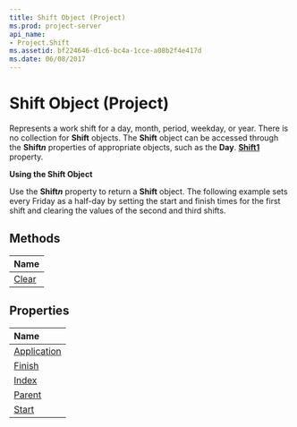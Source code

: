 ```yaml
---
title: Shift Object (Project)
ms.prod: project-server
api_name:
- Project.Shift
ms.assetid: bf224646-d1c6-bc4a-1cce-a08b2f4e417d
ms.date: 06/08/2017
---
```



# Shift Object (Project)


 

Represents a work shift for a day, month, period, weekday, or year. There is no collection for **Shift** objects. The **Shift** object can be accessed through the **Shift*n*** properties of appropriate objects, such as the **Day**. **[Shift1](day-shift1-property-project.md)** property.
 
 **Using the Shift Object**
 
Use the **Shift*n*** property to return a **Shift** object. The following example sets every Friday as a half-day by setting the start and finish times for the first shift and clearing the values of the second and third shifts.
 

## Methods



|**Name**|
|:-----|
|[Clear](shift-clear-method-project.md)|

## Properties



|**Name**|
|:-----|
|[Application](shift-application-property-project.md)|
|[Finish](shift-finish-property-project.md)|
|[Index](shift-index-property-project.md)|
|[Parent](shift-parent-property-project.md)|
|[Start](shift-start-property-project.md)|

